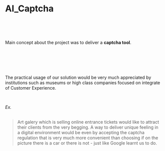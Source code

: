 # AI_Captcha

<br/>
<br/>
<br/>

Main concept about the project was to deliver a **captcha tool**.

<br/>
<br/>
<br/>
<br/>

The practical usage of our solution would be very much appreciated by institutions                                                         such as museums or high class companies focused on integrate of Customer Experience.

<br/>

*Ex.*    
<br/>
> Art galery which is selling online entrance tickets would like to attract their clients from the very begging. A way to deliver unique feeling in a digital environment would be even by accepting the captcha regulation that is very much more convenient than choosing if on the picture there is a car or there is not - just like Google learnt us to do.
